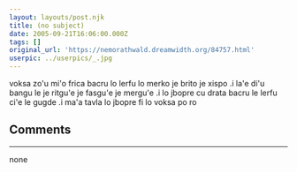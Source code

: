 ```yaml
---
layout: layouts/post.njk
title: (no subject)
date: 2005-09-21T16:06:00.000Z
tags: []
original_url: 'https://nemorathwald.dreamwidth.org/84757.html'
userpic: ../userpics/_.jpg
---
```

voksa zo'u mi'o frica bacru lo lerfu lo merko je brito je xispo .i la'e di'u bangu le je ritgu'e je fasgu'e je mergu'e .i lo jbopre cu drata bacru le lerfu ci'e le gugde .i ma'a tavla lo jbopre fi lo voksa po ro

## Comments

---

none
